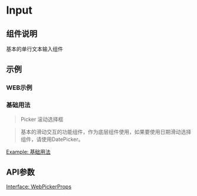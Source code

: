 # Input

## 组件说明
基本的单行文本输入组件

## 示例

### WEB示例

### 基础用法

> Picker 滚动选择框

> 基本的滑动交互的功能组件，作为底层组件使用，如果要使用日期滑动选择组件，请使用DatePicker。

[Example: 基础用法](./__examples__/web/base.tsx)


## API参数

[Interface: WebPickerProps](./interface.ts)


